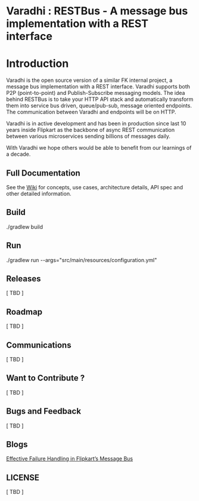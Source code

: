# Varadhi : RESTBus - A message bus implementation with a REST interface

# Introduction

Varadhi is the open source version of a similar FK internal project, a message bus implementation with a REST interface.
Varadhi supports both P2P (point-to-point) and Publish-Subscribe messaging models. The idea behind RESTBus is to take
your HTTP API stack and automatically transform them into service bus driven, queue/pub-sub, message oriented endpoints.
The communication between Varadhi and endpoints will be on HTTP.

Varadhi is in active development and has been in production since last 10 years inside Flipkart as the backbone of async
REST communication between various microservices sending billions of messages daily.

With Varadhi we hope others would be able to benefit from our learnings of a decade.

## Full Documentation

See the [Wiki](wiki/) for concepts, use cases, architecture details, API spec and other detailed information.

## Build

./gradlew build

## Run

./gradlew run --args="src/main/resources/configuration.yml"

## Releases

[ TBD ]

## Roadmap

[ TBD ]

## Communications

[ TBD ]

## Want to Contribute ?

[ TBD ]

## Bugs and Feedback

[ TBD ]

## Blogs

[Effective Failure Handling in Flipkart’s Message Bus](https://blog.flipkart.tech/effective-failure-handling-in-flipkarts-message-bus-436c36be76cc)

## LICENSE

[ TBD ]
